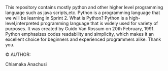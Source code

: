 This repository contains mostly python and other higher level programming language such as java scripts,etc. Python is a programming language that we will be learning in Sprint 2. What is Python? Python is a high-level,interpreted programming language that is widely used for variety of purposes. It was created by Guido Van Rossum on 20th February, 1991. Python emphasizes codes readability and simplicity, which makes it an excellent choice for beginners and experienced programmers alike. Thank you.

© AUTHOR:

Chiamaka Anachusi
